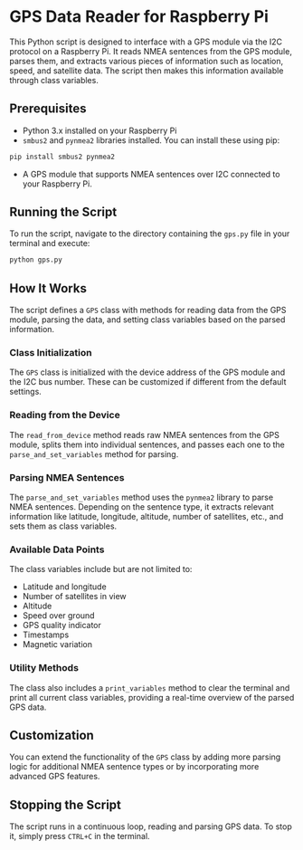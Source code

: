 
# GPS Data Reader for Raspberry Pi

This Python script is designed to interface with a GPS module via the I2C protocol on a Raspberry Pi. It reads NMEA sentences from the GPS module, parses them, and extracts various pieces of information such as location, speed, and satellite data. The script then makes this information available through class variables.

## Prerequisites

- Python 3.x installed on your Raspberry Pi
- `smbus2` and `pynmea2` libraries installed. You can install these using pip:

```bash
pip install smbus2 pynmea2
```

- A GPS module that supports NMEA sentences over I2C connected to your Raspberry Pi.

## Running the Script

To run the script, navigate to the directory containing the `gps.py` file in your terminal and execute:

```bash
python gps.py
```

## How It Works

The script defines a `GPS` class with methods for reading data from the GPS module, parsing the data, and setting class variables based on the parsed information.

### Class Initialization

The `GPS` class is initialized with the device address of the GPS module and the I2C bus number. These can be customized if different from the default settings.

### Reading from the Device

The `read_from_device` method reads raw NMEA sentences from the GPS module, splits them into individual sentences, and passes each one to the `parse_and_set_variables` method for parsing.

### Parsing NMEA Sentences

The `parse_and_set_variables` method uses the `pynmea2` library to parse NMEA sentences. Depending on the sentence type, it extracts relevant information like latitude, longitude, altitude, number of satellites, etc., and sets them as class variables.

### Available Data Points

The class variables include but are not limited to:
- Latitude and longitude
- Number of satellites in view
- Altitude
- Speed over ground
- GPS quality indicator
- Timestamps
- Magnetic variation

### Utility Methods

The class also includes a `print_variables` method to clear the terminal and print all current class variables, providing a real-time overview of the parsed GPS data.

## Customization

You can extend the functionality of the `GPS` class by adding more parsing logic for additional NMEA sentence types or by incorporating more advanced GPS features.

## Stopping the Script

The script runs in a continuous loop, reading and parsing GPS data. To stop it, simply press `CTRL+C` in the terminal.

